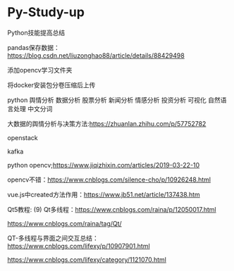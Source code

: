 # Py-Study-up
Python技能提高总结

pandas保存数据：
https://blog.csdn.net/liuzonghao88/article/details/88429498


添加opencv学习文件夹

将docker安装包分卷压缩后上传


python 舆情分析 数据分析 股票分析 新闻分析 情感分析 投资分析 可视化 自然语言处理 中文分词


大数据的舆情分析与决策方法:https://zhuanlan.zhihu.com/p/57752782


openstack

kafka 

python opencv;https://www.jiqizhixin.com/articles/2019-03-22-10


opencv不错：https://www.cnblogs.com/silence-cho/p/10926248.html


vue.js中created方法作用：https://www.jb51.net/article/137438.htm

Qt5教程: (9) Qt多线程：https://www.cnblogs.com/raina/p/12050017.html


https://www.cnblogs.com/raina/tag/Qt/


QT-多线程与界面之间交互总结：https://www.cnblogs.com/lifexy/p/10907901.html

https://www.cnblogs.com/lifexy/category/1121070.html
